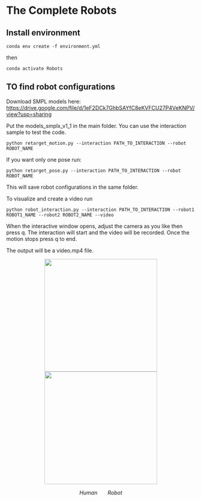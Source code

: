 # The Complete Robots

## Install environment


```
conda env create -f environment.yml
```
then 

```
conda activate Robots
```


## TO find robot configurations


Download SMPL models here: https://drive.google.com/file/d/1eF2DCk7GhbSAYfC8eKVFCU27P4VeKNPV/view?usp=sharing

Put the models_smplx_v1_1 in the main folder.
You can use the interaction sample to test the code.

```
python retarget_motion.py --interaction PATH_TO_INTERACTION --robot ROBOT_NAME
```

If you want only one pose run:

```
python retarget_pose.py --interaction PATH_TO_INTERACTION --robot ROBOT_NAME
```

This will save robot configurations in the same folder.

To visualize and create a video run 
```
python robot_interaction.py --interaction PATH_TO_INTERACTION --robot1 ROBOT1_NAME --robot2 ROBOT2_NAME --video 
```
When the interactive window opens, adjust the camera as you like then press q. The interaction will start and the video will be recorded. Once the motion stops press q to end.

The output will be a video.mp4 file.

<p align="center">
  <img src="images/human_play.gif" width="300"/>
  <img src="images/robot_play.gif", width="300">
</p>
<p align="center">
  <em>Human</em> &nbsp;&nbsp;&nbsp;&nbsp;&nbsp; <em>Robot</em>
</p>
